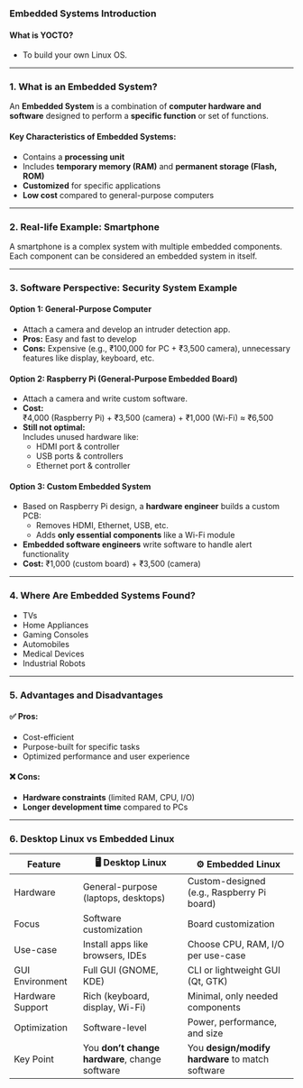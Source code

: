 ### Embedded Systems Introduction

#### What is YOCTO?
- To build your own Linux OS.

---

### 1. What is an Embedded System?
An **Embedded System** is a combination of **computer hardware and software** designed to perform a **specific function** or set of functions.

#### Key Characteristics of Embedded Systems:
- Contains a **processing unit**  
- Includes **temporary memory (RAM)** and **permanent storage (Flash, ROM)**  
- **Customized** for specific applications  
- **Low cost** compared to general-purpose computers  

---

### 2. Real-life Example: Smartphone
A smartphone is a complex system with multiple embedded components. Each component can be considered an embedded system in itself.

---

### 3. Software Perspective: Security System Example

#### Option 1: General-Purpose Computer
- Attach a camera and develop an intruder detection app.
- **Pros:** Easy and fast to develop  
- **Cons:** Expensive (e.g., ₹100,000 for PC + ₹3,500 camera), unnecessary features like display, keyboard, etc.

#### Option 2: Raspberry Pi (General-Purpose Embedded Board)
- Attach a camera and write custom software.
- **Cost:**  
  ₹4,000 (Raspberry Pi) + ₹3,500 (camera) + ₹1,000 (Wi-Fi) ≈ ₹6,500  
- **Still not optimal:**  
  Includes unused hardware like:  
  - HDMI port & controller  
  - USB ports & controllers  
  - Ethernet port & controller

#### Option 3: Custom Embedded System
- Based on Raspberry Pi design, a **hardware engineer** builds a custom PCB:  
  - Removes HDMI, Ethernet, USB, etc.  
  - Adds **only essential components** like a Wi-Fi module  
- **Embedded software engineers** write software to handle alert functionality  
- **Cost:** ₹1,000 (custom board) + ₹3,500 (camera)

---

### 4. Where Are Embedded Systems Found?
- TVs  
- Home Appliances  
- Gaming Consoles  
- Automobiles  
- Medical Devices  
- Industrial Robots  

---

### 5. Advantages and Disadvantages

#### ✅ Pros:
- Cost-efficient  
- Purpose-built for specific tasks  
- Optimized performance and user experience  

#### ❌ Cons:
- **Hardware constraints** (limited RAM, CPU, I/O)  
- **Longer development time** compared to PCs  

---

### 6. Desktop Linux vs Embedded Linux

| Feature              | 🖥️ Desktop Linux                            | ⚙️ Embedded Linux                            |
|----------------------|----------------------------------------------|----------------------------------------------|
| Hardware             | General-purpose (laptops, desktops)          | Custom-designed (e.g., Raspberry Pi board)    |
| Focus                | Software customization                       | Board customization                          |
| Use-case             | Install apps like browsers, IDEs             | Choose CPU, RAM, I/O per use-case            |
| GUI Environment      | Full GUI (GNOME, KDE)                        | CLI or lightweight GUI (Qt, GTK)             |
| Hardware Support     | Rich (keyboard, display, Wi-Fi)              | Minimal, only needed components              |
| Optimization         | Software-level                               | Power, performance, and size                 |
| Key Point            | You **don’t change hardware**, change software | You **design/modify hardware** to match software |